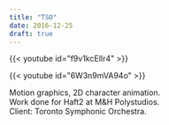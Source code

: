```yaml
---
title: "TSO"
date: 2016-12-25
draft: true
---
```


{{< youtube id="f9v1kcElIr4" >}}

{{< youtube id="6W3n9mVA94o" >}}

Motion graphics, 2D character animation.<br>
Work done for Haft2 at M&H Polystudios.<br>
Client: Toronto Symphonic Orchestra.